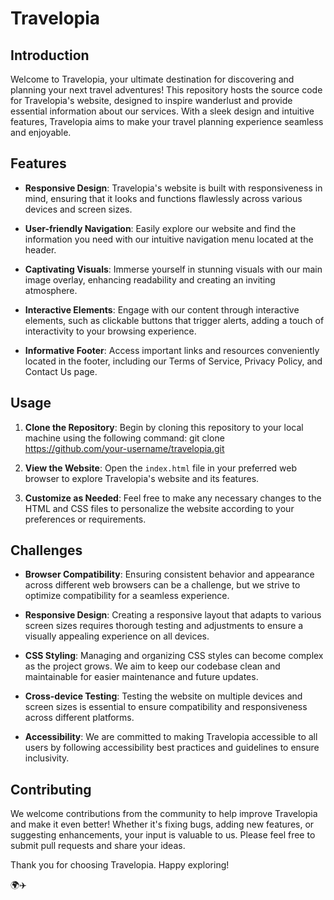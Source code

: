 
# Travelopia

## Introduction

Welcome to Travelopia, your ultimate destination for discovering and planning your next travel adventures! This repository hosts the source code for Travelopia's website, designed to inspire wanderlust and provide essential information about our services. With a sleek design and intuitive features, Travelopia aims to make your travel planning experience seamless and enjoyable.

## Features

- **Responsive Design**: Travelopia's website is built with responsiveness in mind, ensuring that it looks and functions flawlessly across various devices and screen sizes.

- **User-friendly Navigation**: Easily explore our website and find the information you need with our intuitive navigation menu located at the header.

- **Captivating Visuals**: Immerse yourself in stunning visuals with our main image overlay, enhancing readability and creating an inviting atmosphere.

- **Interactive Elements**: Engage with our content through interactive elements, such as clickable buttons that trigger alerts, adding a touch of interactivity to your browsing experience.

- **Informative Footer**: Access important links and resources conveniently located in the footer, including our Terms of Service, Privacy Policy, and Contact Us page.

## Usage

1. **Clone the Repository**: Begin by cloning this repository to your local machine using the following command:
git clone https://github.com/your-username/travelopia.git


2. **View the Website**: Open the `index.html` file in your preferred web browser to explore Travelopia's website and its features.

3. **Customize as Needed**: Feel free to make any necessary changes to the HTML and CSS files to personalize the website according to your preferences or requirements.

## Challenges

- **Browser Compatibility**: Ensuring consistent behavior and appearance across different web browsers can be a challenge, but we strive to optimize compatibility for a seamless experience.

- **Responsive Design**: Creating a responsive layout that adapts to various screen sizes requires thorough testing and adjustments to ensure a visually appealing experience on all devices.

- **CSS Styling**: Managing and organizing CSS styles can become complex as the project grows. We aim to keep our codebase clean and maintainable for easier maintenance and future updates.

- **Cross-device Testing**: Testing the website on multiple devices and screen sizes is essential to ensure compatibility and responsiveness across different platforms.

- **Accessibility**: We are committed to making Travelopia accessible to all users by following accessibility best practices and guidelines to ensure inclusivity.

## Contributing

We welcome contributions from the community to help improve Travelopia and make it even better! Whether it's fixing bugs, adding new features, or suggesting enhancements, your input is valuable to us. Please feel free to submit pull requests and share your ideas.

Thank you for choosing Travelopia. Happy exploring!

🌍✈️
